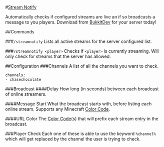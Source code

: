 #[Stream Notify][BukkitDev]


Automatically checks if configured streams are live an if so broadcasts a message to you players. Download from [BukkitDev] for your server today!


##Commands

###`/streamnotify`
Lists all active streams for the server configured list.

###`/streamnotify <player>`
Checks if `<player>` is currently streaming. Will only check for streams that the server has allowed.

##Configuration
###Channels
A list of all the channels you want to check.

```
channels:
- chasechocolate
```

###Broadcast
####Delay
How long (in seconds) between each broadcast of online streamers.

####Message Start
What the broadcast starts with, before listing each online stream. Supports any Minecraft [Color Code].

####URL Color
The [Color Code]\(s) that will prefix each stream entry in the broadcast.

###Player Check
Each one of these is able to use the keyword `%channel%` which will get replaced by the channel the user is trying to check.


[BukkitDev]: http://dev.bukkit.org/bukkit-plugins/streamnotify/
[Color Code]: http://minecraft.gamepedia.com/Formatting_codes